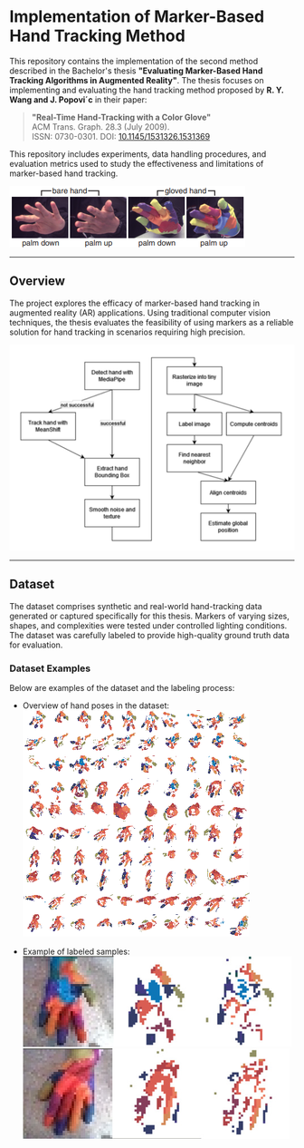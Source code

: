 # Implementation of Marker-Based Hand Tracking Method

This repository contains the implementation of the second method described in the Bachelor's thesis **"Evaluating Marker-Based Hand Tracking Algorithms in Augmented Reality"**. The thesis focuses on implementing and evaluating the hand tracking method proposed by **R. Y. Wang and J. Popovi´c** in their paper:

> **"Real-Time Hand-Tracking with a Color Glove"**  
> ACM Trans. Graph. 28.3 (July 2009).  
> ISSN: 0730-0301. DOI: [10.1145/1531326.1531369](https://doi.org/10.1145/1531326.1531369)  

This repository includes experiments, data handling procedures, and evaluation metrics used to study the effectiveness and limitations of marker-based hand tracking.

![Glove used in the original paper](dataset/colorGove_palmDownPalmUp.png)

---

## Overview

The project explores the efficacy of marker-based hand tracking in augmented reality (AR) applications. Using traditional computer vision techniques, the thesis evaluates the feasibility of using markers as a reliable solution for hand tracking in scenarios requiring high precision.

![Overview of dataset of hand poses created in this thesis](dataset/glove_flow.png)

---

## Dataset

The dataset comprises synthetic and real-world hand-tracking data generated or captured specifically for this thesis. Markers of varying sizes, shapes, and complexities were tested under controlled lighting conditions. The dataset was carefully labeled to provide high-quality ground truth data for evaluation.

### **Dataset Examples**  
Below are examples of the dataset and the labeling process:

- Overview of hand poses in the dataset:  
  ![Overview of dataset of hand poses created in this thesis](dataset/db_overview2.png)

- Example of labeled samples:  
  ![Labelling example 1](dataset/sample1_labeling.jpg)  
  ![Labelling example 2](dataset/sample2_labeling.jpg)
